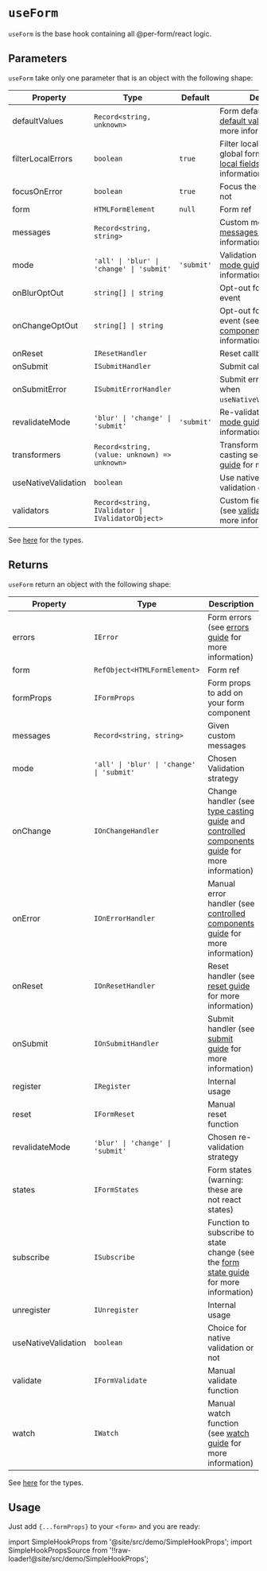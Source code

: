 # `useForm`

`useForm` is the base hook containing all @per-form/react logic.

## Parameters

`useForm` take only one parameter that is an object with the following shape:

| Property            | Type                                             | Default    | Description                                                                                                                                                            |
| ------------------- | ------------------------------------------------ | ---------- | ---------------------------------------------------------------------------------------------------------------------------------------------------------------------- |
| defaultValues       | `Record<string, unknown>`                        |            | Form default values (see [default values guide](/docs/guides/type-casting-and-default-values#default-values) for more information)                                     |
| filterLocalErrors   | `boolean`                                        | `true`     | Filter local errors from the global form errors (see [local fields guide](/docs/guides/local-fields) for more information)                                             |
| focusOnError        | `boolean`                                        | `true`     | Focus the first field error or not                                                                                                                                     |
| form                | `HTMLFormElement`                                | `null`     | Form ref                                                                                                                                                               |
| messages            | `Record<string, string>`                         |            | Custom messages (see [messages guide](/docs/guides/messages-and-i18n) for more information)                                                                            |
| mode                | `'all' \| 'blur' \| 'change' \| 'submit'`        | `'submit'` | Validation strategy (see [mode guide](/docs/guides/modes) for more information)                                                                                        |
| onBlurOptOut        | `string[] \| string`                             |            | Opt-out for native `onBlur` event                                                                                                                                      |
| onChangeOptOut      | `string[] \| string`                             |            | Opt-out for native `onChange` event (see [controlled components guide](/docs/guides/controlled-components#validators-and-onchange-event-opt-out) for more information) |
| onReset             | `IResetHandler`                                  |            | Reset callback                                                                                                                                                         |
| onSubmit            | `ISubmitHandler`                                 |            | Submit callback                                                                                                                                                        |
| onSubmitError       | `ISubmitErrorHandler`                            |            | Submit error callback (only when `useNativeValidation=false`)                                                                                                          |
| revalidateMode      | `'blur' \| 'change' \| 'submit'`                 | `'submit'` | Re-validation strategy (see [mode guide](/docs/guides/modes) for more information)                                                                                     |
| transformers        | `Record<string, (value: unknown) => unknown>`    |            | Transformers for type casting see [type casting guide](/docs/guides/type-casting-and-default-values) for more information)                                             |
| useNativeValidation | `boolean`                                        |            | Use native browser validation or use error state                                                                                                                       |
| validators          | `Record<string, IValidator \| IValidatorObject>` |            | Custom field validators (see [validation guide](/docs/guides/validation) for more information)                                                                         |

See [here](/docs/api/types) for the types.

## Returns

`useForm` return an object with the following shape:

| Property            | Type                                      | Description                                                                                                                                                                        |
| ------------------- | ----------------------------------------- | ---------------------------------------------------------------------------------------------------------------------------------------------------------------------------------- |
| errors              | `IError`                                  | Form errors (see [errors guide](/docs/guides/errors-and-styling) for more information)                                                                                             |
| form                | `RefObject<HTMLFormElement>`              | Form ref                                                                                                                                                                           |
| formProps           | `IFormProps`                              | Form props to add on your form component                                                                                                                                           |
| messages            | `Record<string, string>`                  | Given custom messages                                                                                                                                                              |
| mode                | `'all' \| 'blur' \| 'change' \| 'submit'` | Chosen Validation strategy                                                                                                                                                         |
| onChange            | `IOnChangeHandler`                        | Change handler (see [type casting guide](/docs/guides/type-casting-and-default-values) and [controlled components guide](/docs/guides/controlled-components) for more information) |
| onError             | `IOnErrorHandler`                         | Manual error handler (see [controlled components guide](/docs/guides/controlled-components#managing-manual-errors) for more information)                                           |
| onReset             | `IOnResetHandler`                         | Reset handler (see [reset guide](/docs/guides/submit-and-reset#with-the-onreset-handler) for more information)                                                                     |
| onSubmit            | `IOnSubmitHandler`                        | Submit handler (see [submit guide](/docs/guides/submit-and-reset#using-the-onsubmit-handler) for more information)                                                                 |
| register            | `IRegister`                               | Internal usage                                                                                                                                                                     |
| reset               | `IFormReset`                              | Manual reset function                                                                                                                                                              |
| revalidateMode      | `'blur' \| 'change' \| 'submit'`          | Chosen re-validation strategy                                                                                                                                                      |
| states              | `IFormStates`                             | Form states (warning: these are not react states)                                                                                                                                  |
| subscribe           | `ISubscribe`                              | Function to subscribe to state change (see the [form state guide](http://localhost:3001/@per-form/react/docs/guides/form-states#with-the-subscribe-function) for more information) |
| unregister          | `IUnregister`                             | Internal usage                                                                                                                                                                     |
| useNativeValidation | `boolean`                                 | Choice for native validation or not                                                                                                                                                |
| validate            | `IFormValidate`                           | Manual validate function                                                                                                                                                           |
| watch               | `IWatch`                                  | Manual watch function (see [watch guide](/docs/guides/watch) for more information)                                                                                                 |

See [here](/docs/api/types) for the types.

## Usage

Just add `{...formProps}` to your `<form>` and you are ready:

import SimpleHookProps from '@site/src/demo/SimpleHookProps';
import SimpleHookPropsSource from '!!raw-loader!@site/src/demo/SimpleHookProps';

<Demo Component={SimpleHookProps} code={SimpleHookPropsSource} metastring="{10-13}" withModes withRevalidateModes withUseNativeValidation/>
